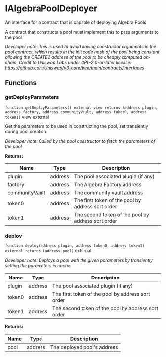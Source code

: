 

# IAlgebraPoolDeployer


An interface for a contract that is capable of deploying Algebra Pools

A contract that constructs a pool must implement this to pass arguments to the pool

*Developer note: This is used to avoid having constructor arguments in the pool contract, which results in the init code hash
of the pool being constant allowing the CREATE2 address of the pool to be cheaply computed on-chain.
Credit to Uniswap Labs under GPL-2.0-or-later license:
https://github.com/Uniswap/v3-core/tree/main/contracts/interfaces*


## Functions
### getDeployParameters


`function getDeployParameters() external view returns (address plugin, address factory, address communityVault, address token0, address token1)` view external

Get the parameters to be used in constructing the pool, set transiently during pool creation.

*Developer note: Called by the pool constructor to fetch the parameters of the pool*




**Returns:**

| Name | Type | Description |
| ---- | ---- | ----------- |
| plugin | address | The pool associated plugin (if any) |
| factory | address | The Algebra Factory address |
| communityVault | address | The community vault address |
| token0 | address | The first token of the pool by address sort order |
| token1 | address | The second token of the pool by address sort order |

### deploy


`function deploy(address plugin, address token0, address token1) external returns (address pool)`  external



*Developer note: Deploys a pool with the given parameters by transiently setting the parameters in cache.*



| Name | Type | Description |
| ---- | ---- | ----------- |
| plugin | address | The pool associated plugin (if any) |
| token0 | address | The first token of the pool by address sort order |
| token1 | address | The second token of the pool by address sort order |

**Returns:**

| Name | Type | Description |
| ---- | ---- | ----------- |
| pool | address | The deployed pool&#x27;s address |

